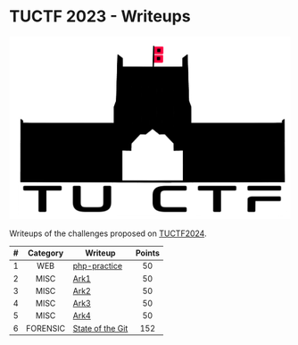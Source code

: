 # TUCTF 2023 - Writeups
<p align="center">
  <img src="assets/banner.png" />
</p>

Writeups of the challenges proposed on [TUCTF2024](https://ctfd.tuctf.com/).

<div align="center">

| **#** | **Category** | **Writeup** | **Points** |
|:---:|:---:|---|:---:|
| 1 | WEB | [php-practice](php-practice/README.md) | 50 |
| 2 | MISC | [Ark1](ark1/README.md) | 50 |
| 3 | MISC | [Ark2](ark2/README.md) | 50 |
| 4 | MISC | [Ark3](ark3/README.md) | 50 |
| 5 | MISC | [Ark4](ark4/README.md) | 50 |
| 6 | FORENSIC | [State of the Git](state-of-the-git/README.md) | 152 |
